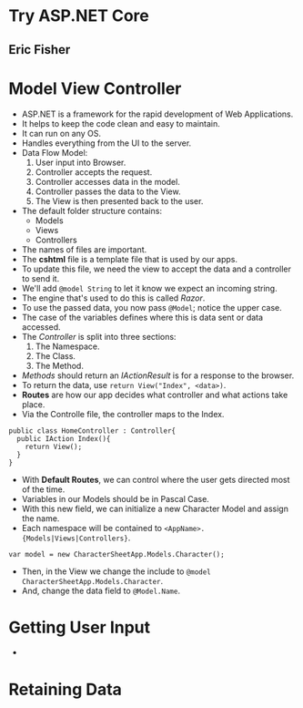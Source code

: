 # Try ASP.NET Core
## Eric Fisher

# Model View Controller
- ASP.NET is a framework for the rapid development of Web Applications.
- It helps to keep the code clean and easy to maintain.
- It can run on any OS.
- Handles everything from the UI to the server.
- Data Flow Model:
  1. User input into Browser.
  2. Controller accepts the request.
  3. Controller accesses data in the model.
  4. Controller passes the data to the View.
  5. The View is then presented back to the user.
- The default folder structure contains:
  * Models
  * Views
  * Controllers
- The names of files are important.
- The **cshtml** file is a template file that is used by our apps.
- To update this file, we need the view to accept the data and a controller to send it.
- We'll add `@model String` to let it know we expect an incoming string.
- The engine that's used to do this is called *Razor*.
- To use the passed data, you now pass `@Model`; notice the upper case.
- The case of the variables defines where this is data sent or data accessed.
- The *Controller* is split into three sections:
  1. The Namespace.
  2. The Class.
  3. The Method.
- *Methods* should return an *IActionResult* is for a response to the browser.
- To return the data, use `return View("Index", <data>)`.
- **Routes** are how our app decides what controller and what actions take place.
- Via the Controlle file, the controller maps to the Index.
```
public class HomeController : Controller{
  public IAction Index(){
    return View();
  }
}
```
- With **Default Routes**, we can control where the user gets directed most of the time.
- Variables in our Models should be in Pascal Case.
- With this new field, we can initialize a new Character Model and assign the name.
- Each namespace will be contained to `<AppName>.{Models|Views|Controllers}`.
```
var model = new CharacterSheetApp.Models.Character();
```
- Then, in the View we change the include to `@model CharacterSheetApp.Models.Character`.
- And, change the data field to `@Model.Name`.

# Getting User Input
- 



# Retaining Data
